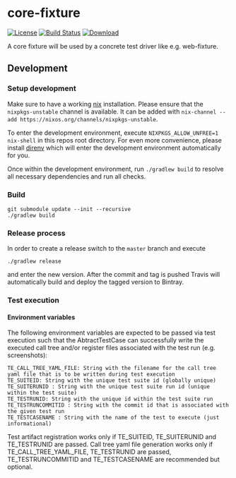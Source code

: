 core-fixture
============

[![License](http://img.shields.io/badge/license-EPL-blue.svg?style=flat)](https://www.eclipse.org/legal/epl-v10.html)
[![Build Status](https://travis-ci.org/test-editor/core-fixture.svg?branch=master)](https://travis-ci.org/test-editor/core-fixture)
[![Download](https://api.bintray.com/packages/test-editor/Fixtures/core-fixture/images/download.svg)](https://bintray.com/test-editor/Fixtures/core-fixture/_latestVersion)

A core fixture will be used by a concrete test driver like e.g. web-fixture.

## Development

### Setup development

Make sure to have a working [nix](https://nixos.org/nix/) installation. Please ensure that the `nixpkgs-unstable` channel is available. It
can be added with `nix-channel --add https://nixos.org/channels/nixpkgs-unstable`.

To enter the development environment, execute `NIXPKGS_ALLOW_UNFREE=1 nix-shell` in this repos root directory. For even more convenience,
please install [direnv](https://github.com/direnv/direnv) which will enter the development environment automatically for you.

Once within the development environment, run `./gradlew build` to resolve all necessary dependencies and run all checks.

### Build

    git submodule update --init --recursive
    ./gradlew build

### Release process

In order to create a release switch to the `master` branch and execute

    ./gradlew release

and enter the new version. After the commit and tag is pushed Travis will automatically build and deploy the tagged version to Bintray.

### Test execution

#### Environment variables

The following environment variables are expected to be passed via test execution such that the AbtractTestCase can successfully write the executed call tree and/or register files associated with the test run (e.g. screenshots):

```
TE_CALL_TREE_YAML_FILE: String with the filename for the call tree yaml file that is to be written during test execution
TE_SUITEID: String with the unique test suite id (globally unique)
TE_SUITERUNID : String with the unique test suite run id (unique within the test suite)
TE_TESTRUNID: String with the unique id within the test suite run
TE_TESTRUNCOMMITID : String with the commit id that is associated with the given test run
TE_TESTCASENAME : String with the name of the test to execute (just informational)
```

Test artifact registration works only if TE_SUITEID, TE_SUITERUNID and TE_TESTRUNID are passed.
Call tree yaml file generation works only if TE_CALL_TREE_YAML_FILE, TE_TESTRUNID are passed, TE_TESTRUNCOMMITID and TE_TESTCASENAME are recommended but optional.

